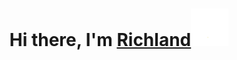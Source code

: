 <h1 align="center">Hi there, I'm <a href="https://github.com/mide-etan">Richland</a><img src="https://github.com/Kathryn-Jie/Kathryn-Jie/blob/main/wave.gif" width="60px"/></h1>

<!--
**mide-etan/mide-etan** is a ✨ _special_ ✨ repository because its `README.md` (this file) appears on your GitHub profile.

Here are some ideas to get you started:

- 🔭 I’m currently working on ...
- 🌱 I’m currently learning ...
- 👯 I’m looking to collaborate on ...
- 🤔 I’m looking for help with ...
- 💬 Ask me about ...
- 📫 How to reach me: ...
- 😄 Pronouns: ...
- ⚡ Fun fact: ...
-->
